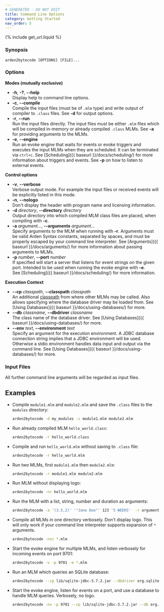 ```yaml
---
# GENERATED - DO NOT EDIT
title: Command Line Options
category: Getting Started
nav_order: 5
---
```

{% include get_url.liquid %}
### Synopsis
`arden2bytecode [OPTIONS] [FILE]...`

### Options

**Modes (mutually exclusive)**

- **-h**, **-?**, **--help**  
Display help to command line options.
- **-c**, **--compile**  
Compile the input files (must be of `.mlm` type) and write output of compiler to `.class` files. See **-d** for output options.
- **-r**, **--run**  
Run the input files directly. The input files must be either `.mlm` files which will be compiled in-memory or already compiled `.class` MLMs. See **-a** for providing arguments to the MLMs.
- **-e**, **--engine**  
Run an evoke engine that waits for events or evoke triggers and executes the input MLMs when they are scheduled. It can be terminated via `ctrl+c`. See [Scheduling]({{ baseurl }}/docs/scheduling/) for more information about triggers and events. See **-p** on how to listen to external events.

**Control options**

- **-v**, **--verbose**  
Verbose output mode. For example the input files or received events will be explicitly listed in this mode.
- **-n**, **--nologo**  
Don't display the header with program name and licensing information.
- **-d** _directory_, **--directory** _directory_  
Output directory into which compiled MLM class files are placed, when compiling with **-c**.
- **-a** _argument&hellip;_, **--arguments** _argument&hellip;_  
Specify arguments to the MLM when running with **-r**. Arguments must be valid Arden Syntax constants, separated by spaces, and must be properly escaped by your command line interpreter. See [Arguments]({{ baseurl }}/docs/arguments/) for more information about passing arguments to MLMs.
- **-p** _number_, **--port** _number_  
If specified will start a server that listens for event strings on the given port. Intended to be used when running the evoke engine with **-e**.  
See [Scheduling]({{ baseurl }}/docs/scheduling/) for more information.

**Execution Context**

- **--cp** _classpath_, **--classpath** _classpath_  
  An additional [classpath](https://en.wikipedia.org/wiki/Classpath_%28Java%29) from where other MLMs may be called. Also allows specifying where the database driver may be loaded from. See [Using Databases]({{ baseurl }}/docs/using-databases/) for more.
- **--db** _classname_, **--dbdriver** _classname_  
  The class name of the database driver. See [Using Databases]({{ baseurl }}/docs/using-databases/) for more.
- **--env** _text_, **--environment** _text_  
  Specify an argument for the execution environment. A JDBC database connection string implies that a JDBC environment will be used. Otherwise a stdio environment handles data input and output via the command line. See [Using Databases]({{ baseurl }}/docs/using-databases/) for more.

### Input Files
All further command line arguments will be regarded as input files.

## Examples

- Compile `module1.mlm` and `module2.mlm` and save the `.class` files to the `modules` directory:

  ```bash
  arden2bytecode -d my_modules -c module1.mlm module2.mlm
  ```

- Run already compiled MLM `hello_world.class`:

  ```bash
  arden2bytecode -r hello_world.class
  ```

- Compile and run `hello_world.mlm` without saving to `.class` file:

  ```bash
  arden2bytecode -r hello_world.mlm
  ```

- Run two MLMs, first `module1.mlm` then `module2.mlm`:

  ```bash
  arden2bytecode -r module1.mlm module2.mlm
  ```

- Run MLM without displaying logo:

  ```bash
  arden2bytecode -nr hello_world.mlm
  ```

- Run the MLM with a list, string, number and duration as arguments:

  ```bash
  arden2bytecode -a '(3.5,2)' '"Jane Doe"' 123 '5 WEEKS'  -r arguments.mlm
  ```

- Compile all MLMs in one directory verbosely. Don't display logo. This will only work if your command line interpreter supports expansion of `*` arguments.

  ```bash
  arden2bytecode -nvc *.mlm
  ```

- Start the evoke engine for multiple MLMs, and listen verbosely for incoming events on port 9701:

  ```bash
  arden2bytecode -v -p 9701 -e *.mlm
  ```

- Run an MLM which queries an SQLite database:

  ```bash
  arden2bytecode --cp lib/sqlite-jdbc-3.7.2.jar --dbdriver org.sqlite.JDBC --environment jdbc:sqlite:person.sqlite -r sql-example.mlm
  ```

- Start the evoke engine, listen for events on a port, and use a database to handle MLM queries. Verbosely, no logo.

  ```bash
  arden2bytecode -nv -p 9701 --cp lib/sqlite-jdbc-3.7.2.jar --db org.sqlite.JDBC --env jdbc:sqlite:person.sqlite -e sql-example.mlm
  ```
